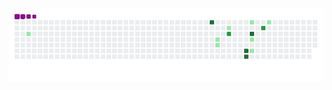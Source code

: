![snake gif](https://github.com/edvinas12173/edvinas12173/blob/output/github-contribution-grid-snake.gif)
